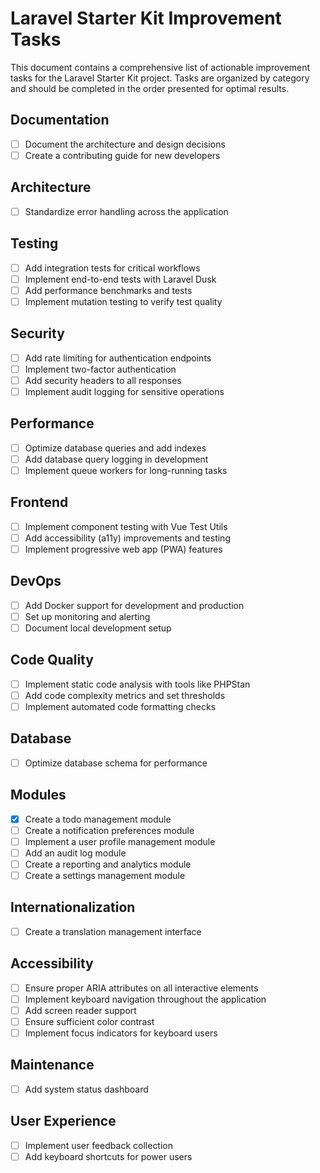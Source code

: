# Laravel Starter Kit Improvement Tasks

This document contains a comprehensive list of actionable improvement tasks for the Laravel Starter Kit project. Tasks are organized by category and should be completed in the order presented for optimal results.

## Documentation

- [ ] Document the architecture and design decisions
- [ ] Create a contributing guide for new developers

## Architecture

- [ ] Standardize error handling across the application

## Testing

- [ ] Add integration tests for critical workflows
- [ ] Implement end-to-end tests with Laravel Dusk
- [ ] Add performance benchmarks and tests
- [ ] Implement mutation testing to verify test quality

## Security

- [ ] Add rate limiting for authentication endpoints
- [ ] Implement two-factor authentication
- [ ] Add security headers to all responses
- [ ] Implement audit logging for sensitive operations

## Performance

- [ ] Optimize database queries and add indexes
- [ ] Add database query logging in development
- [ ] Implement queue workers for long-running tasks

## Frontend

- [ ] Implement component testing with Vue Test Utils
- [ ] Add accessibility (a11y) improvements and testing
- [ ] Implement progressive web app (PWA) features

## DevOps

- [ ] Add Docker support for development and production
- [ ] Set up monitoring and alerting
- [ ] Document local development setup

## Code Quality

- [ ] Implement static code analysis with tools like PHPStan
- [ ] Add code complexity metrics and set thresholds
- [ ] Implement automated code formatting checks

## Database

- [ ] Optimize database schema for performance

## Modules

- [x] Create a todo management module
- [ ] Create a notification preferences module
- [ ] Implement a user profile management module
- [ ] Add an audit log module
- [ ] Create a reporting and analytics module
- [ ] Create a settings management module

## Internationalization

- [ ] Create a translation management interface

## Accessibility

- [ ] Ensure proper ARIA attributes on all interactive elements
- [ ] Implement keyboard navigation throughout the application
- [ ] Add screen reader support
- [ ] Ensure sufficient color contrast
- [ ] Implement focus indicators for keyboard users

## Maintenance

- [ ] Add system status dashboard

## User Experience

- [ ] Implement user feedback collection
- [ ] Add keyboard shortcuts for power users

